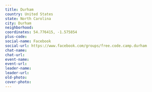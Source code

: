 ```yaml
---
title: Durham
country: United States
state: North Carolina
city: Durham
neighborhood: 
coordinates: 54.776415, -1.575854
plus-code:
social-name: Facebook
social-url: https://www.facebook.com/groups/free.code.camp.durham
chat-name:
chat-url:
event-name:
event-url:
leader-name:
leader-url:
old-photo: 
cover-photo:
---
```

